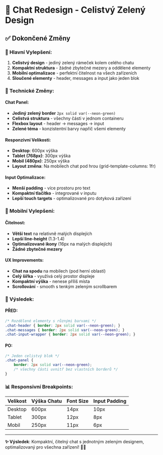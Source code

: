 # 💬 Chat Redesign - Celistvý Zelený Design

## ✅ Dokončené Změny

### 🎨 Hlavní Vylepšení:

1. **Celistvý design** - jediný zelený rámeček kolem celého chatu
2. **Kompaktní struktura** - žádné zbytečné mezery a oddělené elementy
3. **Mobilní optimalizace** - perfektní čitelnost na všech zařízeních
4. **Sloučené elementy** - header, messages a input jako jeden blok

### 🔧 Technické Změny:

#### Chat Panel:
- **Jediný zelený border** `2px solid var(--neon-green)`
- **Celistvá struktura** - všechny části v jednom containeru
- **Flexbox layout** - header → messages → input
- **Zelené téma** - konzistentní barvy napříč všemi elementy

#### Responzivní Velikosti:
- **Desktop**: 600px výška
- **Tablet (768px)**: 300px výška 
- **Mobil (480px)**: 250px výška
- **Layout změna**: Na mobilech chat pod hrou (grid-template-columns: 1fr)

#### Input Optimalizace:
- **Menší padding** - více prostoru pro text
- **Kompaktní tlačítko** - integrované v inputu
- **Lepší touch targets** - optimalizované pro dotyková zařízení

### 📱 Mobilní Vylepšení:

#### Čitelnost:
- **Větší text** na relativně malých displejích
- **Lepší line-height** (1.3-1.4)
- **Optimalizované ikony** (16px na malých displejích)
- **Žádné zbytečné mezery**

#### UX Improvements:
- **Chat na spodu** na mobilech (pod herní oblastí)
- **Celý šířka** - využívá celý prostor displeje
- **Kompaktní výška** - nenese příliš místa
- **Scrollování** - smooth s tenkým zeleným scrollbarem

### 🎯 Výsledek:

#### PŘED:
```css
/* Rozdělené elementy s různými barvami */
.chat-header { border: 2px solid var(--neon-green); }
.chat-messages { border: 2px solid var(--neon-green); }
.chat-input-wrapper { border: 2px solid var(--neon-green); }
```

#### PO:
```css
/* Jeden celistvý blok */
.chat-panel { 
    border: 2px solid var(--neon-green);
    /* všechny části uvnitř bez vlastních borderů */
}
```

### 📊 Responsivní Breakpoints:

| Velikost | Výška Chatu | Font Size | Input Padding |
|----------|-------------|-----------|---------------|
| Desktop  | 600px       | 14px      | 10px          |
| Tablet   | 300px       | 12px      | 8px           |
| Mobil    | 250px       | 11px      | 6px           |

---

**✨ Výsledek**: Kompaktní, čitelný chat s jednotným zeleným designem, optimalizovaný pro všechna zařízení! 📱💚
